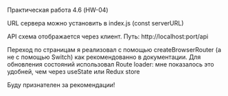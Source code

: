 Практическая работа 4.6 (HW-04)

URL сервера можно установить в index.js (const serverURL)

API схема отображается через клиент. Путь: http://localhost:port/api

Переход по страницам я реализовал с помощью createBrowserRouter (а не с помощью Switch) как рекомендованно в документации.
Для обновления состояний использовал Route loader: мне показалось это удобней, чем через useState или Redux store

Буду признателен за рекомендации!
